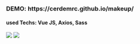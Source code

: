 <h3>DEMO: https://cerdemrc.github.io/makeup/</h3>
<h4>used Techs: Vue JS, Axios, Sass</h4>

<img src="https://user-images.githubusercontent.com/40372039/101951520-30bc8c00-3c08-11eb-8abd-8521ee7c586a.png">
<img src="https://user-images.githubusercontent.com/40372039/101951525-331ee600-3c08-11eb-8e58-5b3edf73eb32.png">
